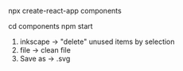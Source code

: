 npx create-react-app components

cd components
npm start

1. inkscape -> "delete" unused items by selection
2. file -> clean file
3. Save as -> .svg